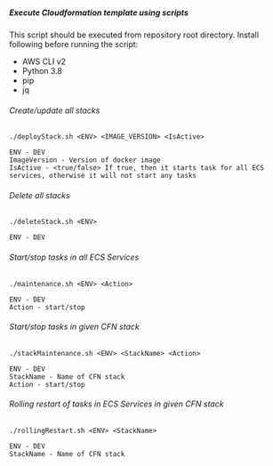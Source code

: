 ##### Execute Cloudformation template using scripts
This script should be executed from repository root directory.
Install following before running the script:
- AWS CLI v2
- Python 3.8
- pip
- jq
###### Create/update all stacks
```commandline
./deployStack.sh <ENV> <IMAGE_VERSION> <IsActive>

ENV - DEV
ImageVersion - Version of docker image
IsActive - <true/false> If true, then it starts task for all ECS services, otherwise it will not start any tasks
```
###### Delete all stacks
```
./deleteStack.sh <ENV>

ENV - DEV
```
###### Start/stop tasks in all ECS Services
```commandline
./maintenance.sh <ENV> <Action>

ENV - DEV
Action - start/stop
```
###### Start/stop tasks in given CFN stack
```commandline
./stackMaintenance.sh <ENV> <StackName> <Action>

ENV - DEV
StackName - Name of CFN stack
Action - start/stop
```
###### Rolling restart of tasks in ECS Services in given CFN stack
```commandline
./rollingRestart.sh <ENV> <StackName>

ENV - DEV
StackName - Name of CFN stack
```
